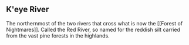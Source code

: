 ## K'eye River

The northernmost of the two rivers that cross what is now the [[Forest of Nightmares]]. Called the Red River, so named for the reddish silt carried from the vast pine forests in the highlands.


